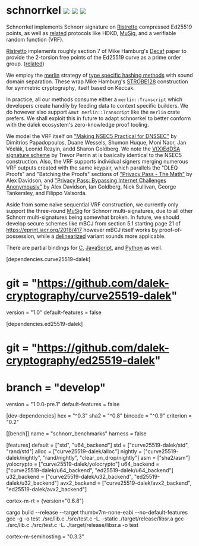 # schnorrkel [![](https://img.shields.io/crates/v/schnorrkel.svg)](https://crates.io/crates/schnorrkel) [![](https://docs.rs/schnorrkel/badge.svg)](https://docs.rs/schnorrkel) [![](https://travis-ci.org/w3f/schnorrkel.svg?branch=master)](https://travis-ci.org/w3f/schnorrkel?branch=master)


Schnorrkel implements Schnorr signature on [Ristretto](https://ristretto.group) compressed Ed25519 points, as well as [related](https://github.com/sipa/bips/blob/bip-schnorr/bip-schnorr.mediawiki) protocols like HDKD, [MuSig](https://eprint.iacr.org/2018/068), and a verifiable random function (VRF).  

[Ristretto](https://doc.dalek.rs/curve25519_dalek/ristretto/index.html) implements roughly section 7 of Mike Hamburg's [Decaf](https://eprint.iacr.org/2015/673.pdf) paper to provide the 2-torsion free points of the Ed25519 curve as a prime order group.  ([related](https://forum.web3.foundation/t/account-signatures-and-keys-in-polkadot/70/3?u=burdges))

We employ the [merlin](https://github.com/dalek-cryptography/merlin) strategy of [type specific hashing methods](https://docs.rs/merlin/1.0.3/merlin/struct.Transcript.html) with sound domain separation.  These wrap Mike Hamburg's [STROBE128](https://strobe.sourceforge.io) construction for symmetric cryptography, itself based on Keccak.  

In practice, all our methods consume either a `merlin::Transcript` which developers create handily by feeding data to context specific builders.  We do however also support `&mut merlin::Transcript` like the `merlin` crate prefers.   We shall exploit this in future to adapt schnorrkel to better conform with the dalek ecosystem's zero-knowledge proof tooling. 

We model the VRF itself on ["Making NSEC5 Practical for DNSSEC"](https://eprint.iacr.org/2017/099.pdf) by Dimitrios Papadopoulos, Duane Wessels, Shumon Huque, Moni Naor, Jan Včelák, Leonid Rezyin, andd Sharon Goldberg.  We note the [V(X)EdDSA signature scheme](https://www.signal.org/docs/specifications/xeddsa/#vxeddsa) by Trevor Perrin at is basically identical to the NSEC5 construction.  Also, the VRF supports individual signers merging numerous VRF outputs created with the same keypair, which parallels the "DLEQ Proofs" and "Batching the Proofs" sections of ["Privacy Pass - The Math"](https://blog.cloudflare.com/privacy-pass-the-math/#dleqproofs) by Alex Davidson, and ["Privacy Pass: Bypassing Internet Challenges Anonymously"](https://www.petsymposium.org/2018/files/papers/issue3/popets-2018-0026.pdf)
by Alex Davidson, Ian Goldberg, Nick Sullivan, George Tankersley, and Filippo Valsorda.

Aside from some naive sequential VRF construction, we currently only support the three-round [MuSig](https://eprint.iacr.org/2018/068) for Schnorr multi-signatures, due to all other Schnorr multi-signatures being somewhat broken.  In future, we should develop secure schemes like mBCJ from section 5.1 starting page 21 of https://eprint.iacr.org/2018/417 however mBCJ itself works by proof-of-possession, while a [delinearized](http://crypto.stanford.edu/~dabo/pubs/abstracts/aggsurvey.html) variant sounds more applicable.


There are partial bindings for [C](https://github.com/Warchant/sr25519-crust), [JavaScript](https://github.com/paritytech/schnorrkel-js/), and [Python](https://gitlab.com/kauriid/schnorrpy/) as well.


[dependencies.curve25519-dalek]
# git = "https://github.com/dalek-cryptography/curve25519-dalek"
version = "1.0"
default-features = false

[dependencies.ed25519-dalek]
# git = "https://github.com/dalek-cryptography/ed25519-dalek"
# branch = "develop"
version = "1.0.0-pre.1"
default-features = false


[dev-dependencies]
hex = "^0.3"
sha2 = "^0.8"
bincode = "^0.9"
criterion = "0.2"

[[bench]]
name = "schnorr_benchmarks"
harness = false

[features]
default = ["std", "u64_backend"]
std = ["curve25519-dalek/std", "rand/std"]
alloc = ["curve25519-dalek/alloc"]
nightly = ["curve25519-dalek/nightly", "rand/nightly", "clear_on_drop/nightly"]
asm = ["sha2/asm"]
yolocrypto = ["curve25519-dalek/yolocrypto"]
u64_backend = ["curve25519-dalek/u64_backend", "ed25519-dalek/u64_backend"]
u32_backend = ["curve25519-dalek/u32_backend", "ed25519-dalek/u32_backend"]
avx2_backend = ["curve25519-dalek/avx2_backend", "ed25519-dalek/avx2_backend"]


cortex-m-rt = {version="0.6.8"}

 cargo build --release --target thumbv7m-none-eabi --no-default-features
gcc -g -o test ./src/lib.c ./src/test.c  -L. -static ./target/release/libsr.a
gcc  ./src/lib.c ./src/test.c -L. ./target/release/libsr.a -o test

cortex-m-semihosting = "0.3.3"